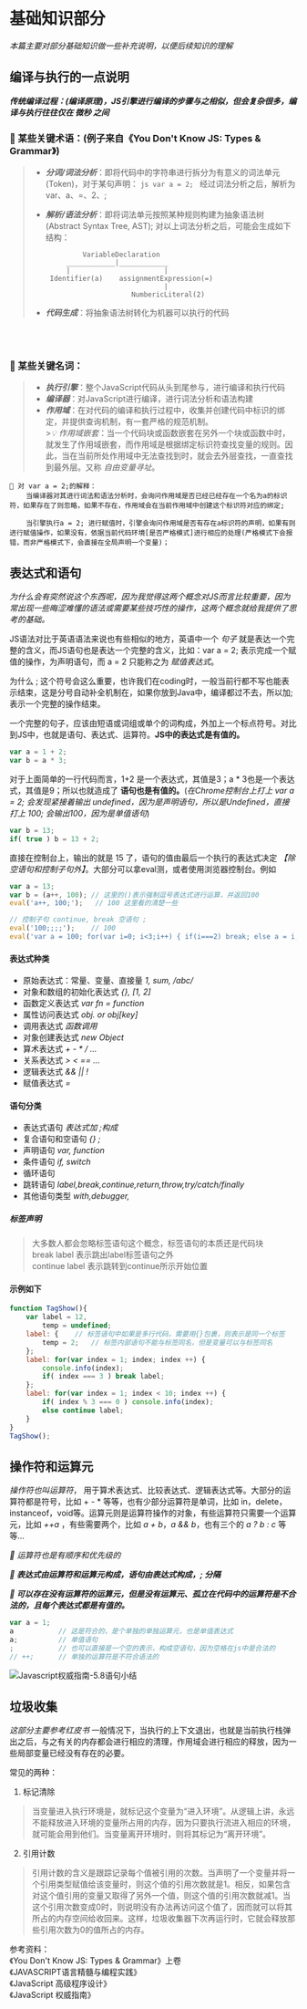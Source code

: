 # 基础知识部分
_本篇主要对部分基础知识做一些补充说明，以便后续知识的理解_

## 编译与执行的一点说明
___传统编译过程：(编译原理)，JS引擎进行编译的步骤与之相似，但会复杂很多，编译与执行往往仅在 微秒 之间___
### 📌 某些关键术语：(例子来自《You Don't Know JS: Types & Grammar》)
> - ***分词/词法分析***：即将代码中的字符串进行拆分为有意义的词法单元(Token)，对于某句声明：
    ```js
    var a = 2;
    ```
    经过词法分析之后，解析为 var、a、=、2、;
> - ***解析/语法分析***：即将词法单元按照某种规则构建为抽象语法树(Abstract Syntax Tree, AST);
    对以上词法分析之后，可能会生成如下结构：
>
>                VariableDeclaration
>            ____________|____________
>            |                       |
>        Identifier(a)    assignmentExpression(=)
>                                    |  
>                            NumbericLiteral(2)   
> - ***代码生成***：将抽象语法树转化为机器可以执行的代码
<br />

<br />

### 📌 某些关键名词：
> * ***执行引擎***：整个JavaScript代码从头到尾参与，进行编译和执行代码
> * ***编译器***：对JavaScript进行编译，进行词法分析和语法构建
> * ***作用域***：在对代码的编译和执行过程中，收集并创建代码中标识的绑定，并提供查询机制，有一套严格的规范机制。  
    >_💡 作用域嵌套_：当一个代码块或函数嵌套在另外一个块或函数中时，就发生了作用域嵌套，而作用域是根据绑定标识符查找变量的规则。因此，当在当前所处作用域中无法查找到时，就会去外层查找，一直查找到最外层。又称 _自由变量寻址_。

```
📍 对 var a = 2;的解释：  
    当编译器对其进行词法和语法分析时，会询问作用域是否已经已经存在一个名为a的标识符，如果存在了则忽略，如果不存在，作用域会在当前作用域中创建这个标识符对应的绑定; 

    当引擎执行a = 2; 进行赋值时，引擎会询问作用域是否有存在a标识符的声明，如果有则进行赋值操作，如果没有，依据当前代码环境[是否严格模式]进行相应的处理(严格模式下会报错，而非严格模式下，会直接在全局声明一个变量)；
```

## 表达式和语句
_为什么会有突然说这个东西呢，因为我觉得这两个概念对JS而言比较重要，因为常出现一些晦涩难懂的语法或需要某些技巧性的操作，这两个概念就给我提供了思考的基础。_

JS语法对比于英语语法来说也有些相似的地方，英语中一个 _句子_ 就是表达一个完整的含义，而JS语句也是表达一个完整的含义，比如：var a = 2; 表示完成一个赋值的操作，为声明语句，而 a = 2 只能称之为 _赋值表达式_。

为什么 ; 这个符号会这么重要，也许我们在coding时，一般当前行都不写也能表示结束，这是分号自动补全机制在，如果你放到Java中，编译都过不去，所以加;表示一个完整的操作结束。

一个完整的句子，应该由短语或词组或单个的词构成，外加上一个标点符号。对比到JS中，也就是语句、表达式、运算符。__JS中的表达式是有值的。__
```js
var a = 1 + 2;
var b = a * 3;
```
对于上面简单的一行代码而言，1+2 是一个表达式，其值是3；a * 3也是一个表达式，其值是9；所以也就造成了 __语句也是有值的。__(_在Chrome控制台上打上 var a = 2; 会发现紧接着输出 undefined，因为是声明语句，所以是Undefined，直接打上 100; 会输出100，因为是单值语句_)
```js
var b = 13;
if( true ) b = 13 + 2;
```
直接在控制台上，输出的就是 15 了，语句的值由最后一个执行的表达式决定 _【除空语句和控制子句外】_。大部分可以拿eval测，或者使用浏览器控制台。例如
```js
var a = 13;
var b = (a++, 100); // 这里的()表示强制逗号表达式进行运算，并返回100
eval('a++, 100;');   // 100 这里看的清楚一些

// 控制子句 continue, break 空语句 ;
eval('100;;;;');    // 100
eval('var a = 100; for(var i=0; i<3;i++) { if(i===2) break; else a = i; }') // undefined 

```

#### 表达式种类
* 原始表达式：常量、变量、直接量    _1, sum, /abc/_
* 对象和数组的初始化表达式  _{}, [1, 2]_
* 函数定义表达式    _var fn = function_
* 属性访问表达式    _obj. or obj[key]_
* 调用表达式        _函数调用_
* 对象创建表达式    _new Object_
* 算术表达式        _+ - * / ..._
* 关系表达式        _> < == ..._
* 逻辑表达式        _&& || !_
* 赋值表达式        _=_

#### 语句分类
- 表达式语句        _表达式加 ;构成_
- 复合语句和空语句  _{} ;_
- 声明语句         _var, function_
- 条件语句          _if, switch_
- 循环语句
- 跳转语句      _label,break,continue,return,throw,try/catch/finally_
- 其他语句类型  _with,debugger,_

##### 标签声明
> 大多数人都会忽略标签语句这个概念，标签语句的本质还是代码块  
break label	表示跳出label标签语句之外  
continue label	表示跳转到continue所示开始位置
#### 示例如下
```js
function TagShow(){
    var label = 12,
        temp = undefined;
    label: {    // 标签语句中如果是多行代码，需要用{}包裹，则表示是同一个标签
        temp = 2;   // 标签内部语句不能与标签同名，但是变量可以与标签同名
    };
    label: for(var index = 1; index; index ++) {
        console.info(index);
        if( index === 3 ) break label;
    };
    label: for(var index = 1; index < 10; index ++) {
        if( index % 3 === 0 ) console.info(index);
        else continue label;
    }
}
TagShow();
```

## 操作符和运算元
_操作符也叫运算符_， 用于算术表达式、比较表达式、逻辑表达式等。大部分的运算符都是符号，比如 + - * 等等，也有少部分运算符是单词，比如 in，delete，instanceof，void等。运算元则是运算符操作的对象，有些运算符只需要一个运算元，比如 _++a_ ，有些需要两个，比如 _a + b_，_a && b_，也有三个的 _a ? b : c_ 等等...

_📍 运算符也是有顺序和优先级的_

___📑 表达式由运算符和运算元构成，语句由表达式构成，; 分隔___

___📑 可以存在没有运算符的运算元，但是没有运算元、孤立在代码中的运算符是不合法的，且每个表达式都是有值的。___
```js
var a = 1;
a           // 这是符合的，是个单独的单独运算元，也是单值表达式
a;          // 单值语句
;           // 也可以直接是一个空的表示，构成空语句，因为空格在js中是合法的
// ++;      // 单独的运算符是不符合语法的
```

![Javascript权威指南-5.8语句小结](./image/simple_syntax_1.jpg)

## 垃圾收集
_这部分主要参考红皮书_
一般情况下，当执行的上下文退出，也就是当前执行栈弹出之后，与之有关的内存都会进行相应的清理，作用域会进行相应的释放，因为一些局部变量已经没有存在的必要。

常见的两种：
1. 标记清除
>当变量进入执行环境是，就标记这个变量为“进入环境”。从逻辑上讲，永远不能释放进入环境的变量所占用的内存，因为只要执行流进入相应的环境，就可能会用到他们。当变量离开环境时，则将其标记为“离开环境”。

2. 引用计数
>引用计数的含义是跟踪记录每个值被引用的次数。当声明了一个变量并将一个引用类型赋值给该变量时，则这个值的引用次数就是1。相反，如果包含对这个值引用的变量又取得了另外一个值，则这个值的引用次数就减1。当这个引用次数变成0时，则说明没有办法再访问这个值了，因而就可以将其所占的内存空间给收回来。这样，垃圾收集器下次再运行时，它就会释放那些引用次数为0的值所占的内存。


参考资料：  
    《You Don't Know JS: Types & Grammar》上卷  
    《JAVASCRIPT语言精髓与编程实践》  
    《JavaScript 高级程序设计》  
    《JavaScript 权威指南》  
